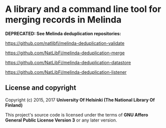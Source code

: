 # A library and a command line tool for merging records in Melinda

**DEPRECATED: See Melinda deduplication repositories:**

https://github.com/natlibfi/melinda-deduplication-validate

https://github.com/NatLibFi/melinda-deduplication-merge

https://github.com/NatLibFi/melinda-deduplication-datastore

https://github.com/NatLibFi/melinda-deduplication-listener


## License and copyright

Copyright (c) 2015, 2017 **University Of Helsinki (The National Library Of Finland)**

This project's source code is licensed under the terms of **GNU Affero General Public License Version 3** or any later version.

